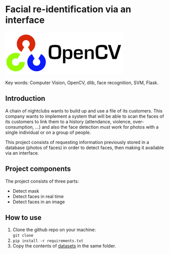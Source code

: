 <h1>Facial re-identification via an interface</h1>
<img src='https://github.com/khasaad/Facial__re-identification__via__an__interface/blob/master/Images_git/opencv.png'>

Key words: Computer Vision, OpenCV, dlib, face recognition, SVM, Flask.

<h2>Introduction</h2>
<p>A chain of nightclubs wants to build up and use a file of its customers. This company wants to implement a system that will be able to scan the faces of its customers to link them to a history (attendance, violence, over-consumption, ...) and also the face detection must work for photos with a single individual or on a group of people.</p>
<p>This project consists of requesting information previously stored in a database (photos of faces) in order to detect faces, then making it available via an interface.</p>

<h2>Project components</h2>
<p>The project consists of three parts:</p>
<ul>
  <li>Detect mask</li>
  <li>Detect faces in real time</li>
  <li>Detect faces in an image</li>
</ul>

<h2>How to use</h2>
<ol>
  <li>Clone the github repo on your machine:<br><code>git clone </code></li>
  <li><code>pip install -r requirements.txt</code></li>
  <li>Copy the contents of <a href='https://github.com/khasaad/YOLO-V5_Transfer-Learning_for_computer_vision/tree/main/datasets'>datasets</a> in the same folder.</li>
</ol>


